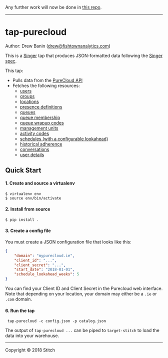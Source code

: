 Any further work will now be done in [this repo](https://github.com/boughtbymany/tap-purecloud).


-------------


# tap-purecloud

Author: Drew Banin (drew@fishtownanalytics.com)

This is a [Singer](https://singer.io) tap that produces JSON-formatted data following the [Singer spec](https://github.com/singer-io/getting-started/blob/master/SPEC.md).

This tap:
 - Pulls data from the [PureCloud API](https://developer.mypurecloud.com/api/rest/v2/)
 - Fetches the following resources:
   - [users](https://developer.mypurecloud.com/api/rest/v2/users/index.html#getUsers)
   - [groups](https://developer.mypurecloud.com/api/rest/v2/groups/index.html#getGroups)
   - [locations](https://developer.mypurecloud.com/api/rest/v2/locations/index.html#getLocations)
   - [presence definitions](https://developer.mypurecloud.com/api/rest/v2/presence/index.html#getPresencedefinitions)
   - [queues](https://developer.mypurecloud.com/api/rest/v2/routing/index.html#getRoutingQueues)
    - [queue membership](https://developer.mypurecloud.com/api/rest/v2/routing/index.html#getRoutingQueuesQueueIdUsers)
    - [queue wrapup codes](https://developer.mypurecloud.com/api/rest/v2/routing/index.html#getRoutingQueuesQueueIdWrapupcodes)
   - [management units](https://developer.mypurecloud.com/api/rest/v2/workforcemanagement/index.html#getWorkforcemanagementManagementunits)
    - [activity codes](https://developer.mypurecloud.com/api/rest/v2/workforcemanagement/index.html#getWorkforcemanagementManagementunitsMuIdActivitycodes)
    - [schedules (with a configurable lookahead)](https://developer.mypurecloud.com/api/rest/v2/workforcemanagement/index.html#postWorkforcemanagementManagementunitsMuIdSchedulesSearch)
    - [historical adherence](https://developer.mypurecloud.com/api/rest/v2/workforcemanagement/index.html#postWorkforcemanagementAdherenceHistorical)
   - [conversations](https://developer.mypurecloud.com/api/rest/v2/conversations/index.html)
   - [user details](https://developer.mypurecloud.com/api/rest/v2/users/index.html#getUsersUserIdProfile)

## Quick Start
#### 1. Create and source a virtualenv

```
$ virtualenv env
$ source env/bin/activate
```

#### 2. Install from source

```
$ pip install .
```

#### 3. Create a config file

You must create a JSON configuration file that looks like this:

```json
{
    "domain": "mypurecloud.ie",
    "client_id": "...",
    "client_secret": "...",
    "start_date": "2018-01-01",
    "schedule_lookahead_weeks": 5
}
```

You can find your Client ID and Client Secret in the Purecloud web interface. Note that depending
on your location, your domain may either be a `.ie` or `.com` domain.

#### 6. Run the tap

```
 tap-purecloud -c config.json -p catalog.json
```

The output of `tap-purecloud ...` can be piped to `target-stitch` to load the data into your warehouse.

---

Copyright &copy; 2018 Stitch
